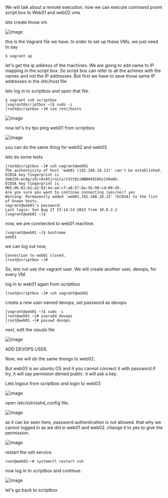 We will talk about a remote execution, how we can execute command promt script box to Web01 and web02 vms

lets create those vm

![image](https://github.com/bengisugelin/DevOps/assets/113550043/af776b24-d20c-45c3-817c-8ff18e221ce7)

this is the Vagrant file we have. In order to set up these VMs, we just need to say 

```
$ vagrant up
```
let's get the ip address of the machines. We are going to add name to IP mapping in the script box. So script box can refer to all the achines with the names and not the IP addresses. But first we have to save those same IP addresses in the /etc/host file

lets log in to scriptbox and open that file.

```
$ vagrant ssh scriptbox
[vagrant@scriptbox ~]$ sudo -i
[root@scriptbox ~]# vim /etc/hosts
```
![image](https://github.com/bengisugelin/DevOps/assets/113550043/21f4602d-0881-42d0-b1c6-2aa0559bd01d)

now let's try tpo ping web01 from scriptbox

![image](https://github.com/bengisugelin/DevOps/assets/113550043/6dc392d8-dddf-4f27-b856-049e5bd2be88)

you can do the same thing for web02 and web03.

lets do some tests

```
[root@scriptbox ~]# ssh vagrant@web01
The authenticity of host 'web01 (192.168.10.13)' can't be established.
ECDSA key fingerprint is SHA256:mc0p/z9/+4s4SjrnLCx/tV2t8ziWNB049IHGz1V0a8U.
ECDSA key fingerprint is MD5:06:81:b2:a2:92:4e:a4:cf:a8:57:8a:5b:90:cd:00:d5.
Are you sure you want to continue connecting (yes/no)? yes
Warning: Permanently added 'web01,192.168.10.13' (ECDSA) to the list of known hosts.
vagrant@web01's password:
Last login: Sun Aug 27 23:14:14 2023 from 10.0.2.2
[vagrant@web01 ~]$
```

now, we are conntected to web01 machine.
```
[vagrant@web01 ~]$ hostname
web01
```

we can log out now,
```
Connection to web01 closed.
[root@scriptbox ~]#
```

So, lets not use the vagrant user. We will create another user, devops, for every VM.

log in to web01 again from scriptbox
```
[root@scriptbox ~]# ssh vagrant@web01
```
create a new user named devops, set password  as devops
```
[vagrant@web01 ~]$ sudo -i
[root@web01 ~]# useradd devops
[root@web01 ~]# passwd devops
```
next, edit the visudo file

![image](https://github.com/bengisugelin/DevOps/assets/113550043/d6a706be-c206-4aed-b369-5027c1915621)

ADD DEVOPS USER.


Now, we will do the same thongs to web02.

But web03 is an ubuntu OS and it you cannot connect it with password.if try, it will say permision denied public. it will ask a key.

Lets logout from scriptbox and login to web03

![image](https://github.com/bengisugelin/DevOps/assets/113550043/9e9a5a64-8f7c-4553-9fe7-06e92128ba65)

open /etc/ssh/sshd_config file.

![image](https://github.com/bengisugelin/DevOps/assets/113550043/f64e9299-5c72-42ec-a218-38b2eaf1b6c9)

as it can be seen here, password authentication is not allowed. that why we cannot logged in as we did in web01 and web02.
change it to yes to give the permission.

![image](https://github.com/bengisugelin/DevOps/assets/113550043/fee8579a-e9b4-4f96-80ea-195b85e6bb1e)

restart the ssh service.
```
root@web03:~# systemctl restart ssh
```
now log in to scriptbox and continue.

![image](https://github.com/bengisugelin/DevOps/assets/113550043/030d0ca8-5a13-410a-bd72-c6448e6be9e1)


let's go back to scriptbox

